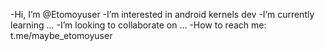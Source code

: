 -Hi, I’m @Etomoyuser
-I’m interested in android kernels dev
-I’m currently learning ...
-I’m looking to collaborate on ...
-How to reach me: t.me/maybe_etomoyuser

<!---
Etomoyuser/Etomoyuser is a ✨ special ✨ repository because its `README.md` (this file) appears on your GitHub profile.
You can click the Preview link to take a look at your changes.
--->
